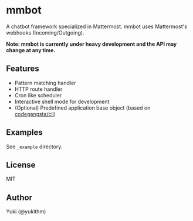 mmbot
=====

A chatbot framework specialized in Mattermost. mmbot uses Mattermost's webhooks (Incoming/Outgoing).

**Note: mmbot is currently under heavy development and the API may change at any time.**

Features
--------

- Pattern matching handler
- HTTP route handler
- Cron like scheduler
- Interactive shell mode for development
- (Optional) Predefined application base object (based on [codegangsta/cli](https://github.com/codegangsta/cli))


Examples
--------

See `_example` directory.


License
-------

MIT


Author
------

Yuki (@yukithm)
